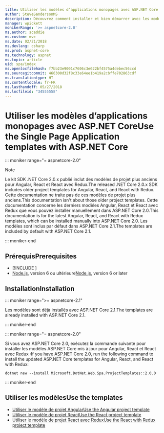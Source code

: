 ```yaml
---
title: Utiliser les modèles d’applications monopages avec ASP.NET Core
author: SteveSandersonMS
description: Découvrez comment installer et bien démarrer avec les modèles de projet d’application à page unique ASP.NET Core.
manager: wpickett
monikerRange: '>= aspnetcore-2.0'
ms.author: scaddie
ms.custom: mvc
ms.date: 02/21/2018
ms.devlang: csharp
ms.prod: aspnet-core
ms.technology: aspnet
ms.topic: article
uid: spa/index
ms.openlocfilehash: f7bb23e9001c7606c3e622bf4575a4debec56ccd
ms.sourcegitcommit: 466300d32f8c33e64ee1b419a2cbffe702863cdf
ms.translationtype: HT
ms.contentlocale: fr-FR
ms.lasthandoff: 05/27/2018
ms.locfileid: "34555558"
---
```

# <a name="use-the-single-page-application-templates-with-aspnet-core"></a><span data-ttu-id="e2b77-103">Utiliser les modèles d’applications monopages avec ASP.NET Core</span><span class="sxs-lookup"><span data-stu-id="e2b77-103">Use the Single Page Application templates with ASP.NET Core</span></span>

::: moniker range="= aspnetcore-2.0"

> [!NOTE]
> <span data-ttu-id="e2b77-104">Le kit SDK .NET Core 2.0.x publié inclut des modèles de projet plus anciens pour Angular, React et React avec Redux.</span><span class="sxs-lookup"><span data-stu-id="e2b77-104">The released .NET Core 2.0.x SDK includes older project templates for Angular, React, and React with Redux.</span></span> <span data-ttu-id="e2b77-105">Cette documentation ne traite pas de ces modèles de projet plus anciens.</span><span class="sxs-lookup"><span data-stu-id="e2b77-105">This documentation isn't about those older project templates.</span></span> <span data-ttu-id="e2b77-106">Cette documentation concerne les derniers modèles Angular, React et React avec Redux que vous pouvez installer manuellement dans ASP.NET Core 2.0.</span><span class="sxs-lookup"><span data-stu-id="e2b77-106">This documentation is for the latest Angular, React, and React with Redux templates, which can be installed manually into ASP.NET Core 2.0.</span></span> <span data-ttu-id="e2b77-107">Les modèles sont inclus par défaut dans ASP.NET Core 2.1.</span><span class="sxs-lookup"><span data-stu-id="e2b77-107">The templates are included by default with ASP.NET Core 2.1.</span></span>

::: moniker-end

## <a name="prerequisites"></a><span data-ttu-id="e2b77-108">Prérequis</span><span class="sxs-lookup"><span data-stu-id="e2b77-108">Prerequisites</span></span>

* [!INCLUDE [](~/includes/net-core-sdk-download-link.md)]
* <span data-ttu-id="e2b77-109">[Node.js](https://nodejs.org), version 6 ou ultérieure</span><span class="sxs-lookup"><span data-stu-id="e2b77-109">[Node.js](https://nodejs.org), version 6 or later</span></span>

## <a name="installation"></a><span data-ttu-id="e2b77-110">Installation</span><span class="sxs-lookup"><span data-stu-id="e2b77-110">Installation</span></span>

::: moniker range=">= aspnetcore-2.1"

<span data-ttu-id="e2b77-111">Les modèles sont déjà installés avec ASP.NET Core 2.1.</span><span class="sxs-lookup"><span data-stu-id="e2b77-111">The templates are already installed with ASP.NET Core 2.1.</span></span>

::: moniker-end

::: moniker range="= aspnetcore-2.0"

<span data-ttu-id="e2b77-112">Si vous avez ASP.NET Core 2.0, exécutez la commande suivante pour installer les modèles ASP.NET Core mis à jour pour Angular, React et React avec Redux :</span><span class="sxs-lookup"><span data-stu-id="e2b77-112">If you have ASP.NET Core 2.0, run the following command to install the updated ASP.NET Core templates for Angular, React, and React with Redux:</span></span>

```console
dotnet new --install Microsoft.DotNet.Web.Spa.ProjectTemplates::2.0.0
```

::: moniker-end

## <a name="use-the-templates"></a><span data-ttu-id="e2b77-113">Utiliser les modèles</span><span class="sxs-lookup"><span data-stu-id="e2b77-113">Use the templates</span></span>

* [<span data-ttu-id="e2b77-114">Utiliser le modèle de projet Angular</span><span class="sxs-lookup"><span data-stu-id="e2b77-114">Use the Angular project template</span></span>](xref:spa/angular)
* [<span data-ttu-id="e2b77-115">Utiliser le modèle de projet React</span><span class="sxs-lookup"><span data-stu-id="e2b77-115">Use the React project template</span></span>](xref:spa/react)
* [<span data-ttu-id="e2b77-116">Utiliser le modèle de projet React avec Redux</span><span class="sxs-lookup"><span data-stu-id="e2b77-116">Use the React with Redux project template</span></span>](xref:spa/react-with-redux)
